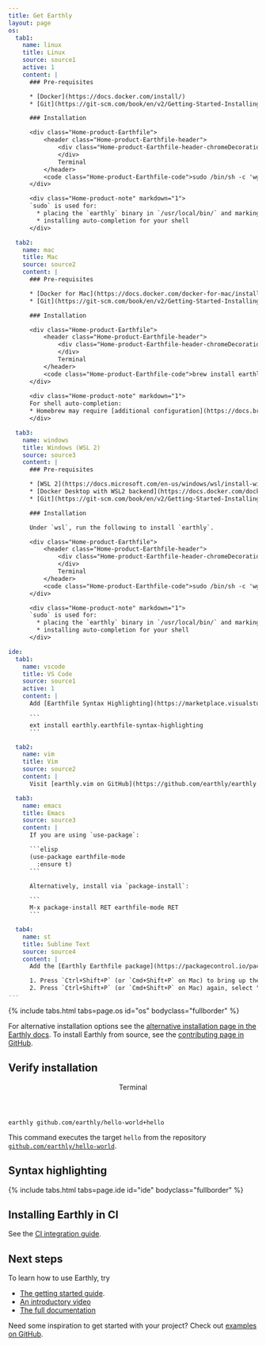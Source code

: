 ```yaml
---
title: Get Earthly
layout: page
os:
  tab1:
    name: linux
    title: Linux
    source: source1
    active: 1
    content: |
      ### Pre-requisites

      * [Docker](https://docs.docker.com/install/)
      * [Git](https://git-scm.com/book/en/v2/Getting-Started-Installing-Git)

      ### Installation

      <div class="Home-product-Earthfile">
          <header class="Home-product-Earthfile-header">
              <div class="Home-product-Earthfile-header-chromeDecoration">
              </div>
              Terminal
          </header>
          <code class="Home-product-Earthfile-code">sudo /bin/sh -c 'wget https://github.com/earthly/earthly/releases/latest/download/earthly-linux-amd64 -O /usr/local/bin/earthly && chmod +x /usr/local/bin/earthly && /usr/local/bin/earthly bootstrap --with-autocomplete'</code>
      </div>

      <div class="Home-product-note" markdown="1">
      `sudo` is used for:
        * placing the `earthly` binary in `/usr/local/bin/` and marking it as executable
        * installing auto-completion for your shell
      </div>

  tab2:
    name: mac
    title: Mac
    source: source2
    content: |
      ### Pre-requisites

      * [Docker for Mac](https://docs.docker.com/docker-for-mac/install/)
      * [Git](https://git-scm.com/book/en/v2/Getting-Started-Installing-Git)

      ### Installation

      <div class="Home-product-Earthfile">
          <header class="Home-product-Earthfile-header">
              <div class="Home-product-Earthfile-header-chromeDecoration">
              </div>
              Terminal
          </header>
          <code class="Home-product-Earthfile-code">brew install earthly/earthly/earthly && earthly bootstrap</code>
      </div>
      
      <div class="Home-product-note" markdown="1">
      For shell auto-completion:
      * Homebrew may require [additional configuration](https://docs.brew.sh/Shell-Completion) in your profile
      </div>

  tab3:
    name: windows
    title: Windows (WSL 2)
    source: source3
    content: |
      ### Pre-requisites

      * [WSL 2](https://docs.microsoft.com/en-us/windows/wsl/install-win10)
      * [Docker Desktop with WSL2 backend](https://docs.docker.com/docker-for-windows/wsl/)
      * [Git](https://git-scm.com/book/en/v2/Getting-Started-Installing-Git)

      ### Installation

      Under `wsl`, run the following to install `earthly`.

      <div class="Home-product-Earthfile">
          <header class="Home-product-Earthfile-header">
              <div class="Home-product-Earthfile-header-chromeDecoration">
              </div>
              Terminal
          </header>
          <code class="Home-product-Earthfile-code">sudo /bin/sh -c 'wget https://github.com/earthly/earthly/releases/latest/download/earthly-linux-amd64 -O /usr/local/bin/earthly && chmod +x /usr/local/bin/earthly && /usr/local/bin/earthly bootstrap  --with-autocomplete'</code>
      </div>

      <div class="Home-product-note" markdown="1">
      `sudo` is used for:
        * placing the `earthly` binary in `/usr/local/bin/` and marking it as executable
        * installing auto-completion for your shell
      </div>

ide:
  tab1:
    name: vscode
    title: VS Code
    source: source1
    active: 1
    content: |
      Add [Earthfile Syntax Highlighting](https://marketplace.visualstudio.com/items?itemName=earthly.earthfile-syntax-highlighting) to VS Code.

      ```
      ext install earthly.earthfile-syntax-highlighting
      ```

  tab2:
    name: vim
    title: Vim
    source: source2
    content: |
      Visit [earthly.vim on GitHub](https://github.com/earthly/earthly.vim) for details.

  tab3:
    name: emacs
    title: Emacs
    source: source3
    content: |
      If you are using `use-package`:

      ```elisp
      (use-package earthfile-mode
        :ensure t)
      ```

      Alternatively, install via `package-install`:

      ```
      M-x package-install RET earthfile-mode RET
      ```

  tab4:
    name: st
    title: Sublime Text
    source: source4
    content: |
      Add the [Earthly Earthfile package](https://packagecontrol.io/packages/Earthly%20Earthfile) via Package Control:

      1. Press `Ctrl+Shift+P` (or `Cmd+Shift+P` on Mac) to bring up the Command Palette, and select **Install Package control** (if you haven't already installed Package Control).
      2. Press `Ctrl+Shift+P` (or `Cmd+Shift+P` on Mac) again, select "Package Control: Install Package" and select **Earthly Earthfile** to install.
---
```



<link rel="stylesheet" href="/assets/css/subpage.css">

{% include tabs.html tabs=page.os id="os" bodyclass="fullborder" %}

For alternative installation options see the [alternative installation page in the Earthly docs](https://docs.earthly.dev/docs/misc/alt-installation). To install Earthly from source, see the [contributing page in GitHub](https://github.com/earthly/earthly/blob/main/CONTRIBUTING.md).

<h2 class="
      mt-14
      text-3xl
      font-extrabold
      leading-none
      tracking-tight
      text-gray-900
      lg:text-3xl
      xl:text-4xl
      lg:mt-20
    ">Verify installation</h2>

<p class="-mt-4">
    <div class="Home-product-Earthfile">
        <header class="Home-product-Earthfile-header">
            <div class="Home-product-Earthfile-header-chromeDecoration">
            </div>
            Terminal
        </header>
        <code class="Home-product-Earthfile-code">earthly github.com/earthly/hello-world+hello</code>
    </div>
</p>

This command executes the target `hello` from the repository [`github.com/earthly/hello-world`](https://github.com/earthly/hello-world).

<h2 class="
      mt-14
      mb-5
      text-3xl
      font-extrabold
      leading-none
      tracking-tight
      text-gray-900
      lg:text-3xl
      xl:text-4xl
      lg:mt-20
    ">Syntax highlighting</h2>

{% include tabs.html tabs=page.ide id="ide" bodyclass="fullborder" %}

<h2 class="
      mt-14
      text-3xl
      font-extrabold
      leading-none
      tracking-tight
      text-gray-900
      lg:text-3xl
      xl:text-4xl
      lg:mt-20
    ">Installing Earthly in CI</h2>

See the [CI integration guide](https://docs.earthly.dev/guides/ci-integration).

<h2 class="
      mt-14
      text-3xl
      font-extrabold
      leading-none
      tracking-tight
      text-gray-900
      lg:text-3xl
      xl:text-4xl
      lg:mt-20
    ">Next steps</h2>

To learn how to use Earthly, try

- [The getting started guide](https://docs.earthly.dev/guides/basics).
- [An introductory video](https://www.youtube.com/watch?v=B7Q7S2lpshw)
- [The full documentation](https://docs.earthly.dev/)

Need some inspiration to get started with your project? Check out [examples on GitHub](https://github.com/earthly/earthly/tree/main/examples).
